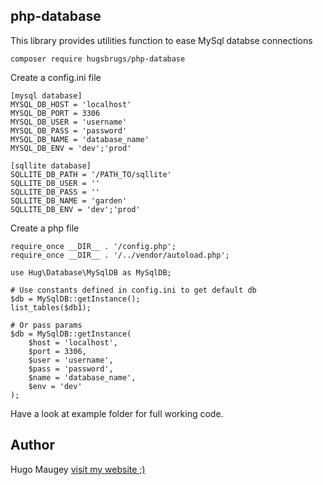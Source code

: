 ## php-database

This library provides utilities function to ease MySql databse connections

```
composer require hugsbrugs/php-database
```

Create a config.ini file 
```
[mysql database]
MYSQL_DB_HOST = 'localhost'
MYSQL_DB_PORT = 3306
MYSQL_DB_USER = 'username'
MYSQL_DB_PASS = 'password'
MYSQL_DB_NAME = 'database_name'
MYSQL_DB_ENV = 'dev';'prod'

[sqllite database]
SQLLITE_DB_PATH = '/PATH_TO/sqllite'
SQLLITE_DB_USER = ''
SQLLITE_DB_PASS = ''
SQLLITE_DB_NAME = 'garden'
SQLLITE_DB_ENV = 'dev';'prod'
```

Create a php file
```
require_once __DIR__ . '/config.php';
require_once __DIR__ . '/../vendor/autoload.php';

use Hug\Database\MySqlDB as MySqlDB;

# Use constants defined in config.ini to get default db
$db = MySqlDB::getInstance();
list_tables($db1);

# Or pass params
$db = MySqlDB::getInstance(
	$host = 'localhost', 
	$port = 3306, 
	$user = 'username', 
	$pass = 'password', 
	$name = 'database_name', 
	$env = 'dev'
);
```

Have a look at example folder for full working code.


## Author

Hugo Maugey [visit my website ;)](https://hugo.maugey.fr)